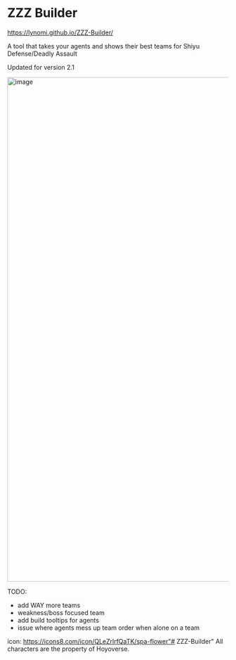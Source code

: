 # ZZZ Builder
https://lynomi.github.io/ZZZ-Builder/

A tool that takes your agents and shows their best teams for Shiyu Defense/Deadly Assault

Updated for version 2.1

<img width="1578" height="1146" alt="image" src="https://github.com/user-attachments/assets/90fdad61-4268-4a1b-8a13-f1d03c746923" />


TODO:
- add WAY more teams
- weakness/boss focused team
- add build tooltips for agents
- issue where agents mess up team order when alone on a team

icon: https://icons8.com/icon/QLeZrlrfQaTK/spa-flower"# ZZZ-Builder" 
All characters are the property of Hoyoverse.
